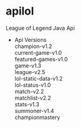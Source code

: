 # apilol
League of Legend Java Api

- Api Versions<br />
	champion-v1.2<br />
	current-game-v1.0<br />
	featured-games-v1.0<br />
	game-v1.3<br />
	league-v2.5<br />
	lol-static-data-v1.2<br />
	lol-status-v1.0<br />
	match-v2.2<br />
	matchlist-v2.2<br />
	stats-v1.3<br />
	summoner-v1.4<br />
	championmastery<br />
	
	


